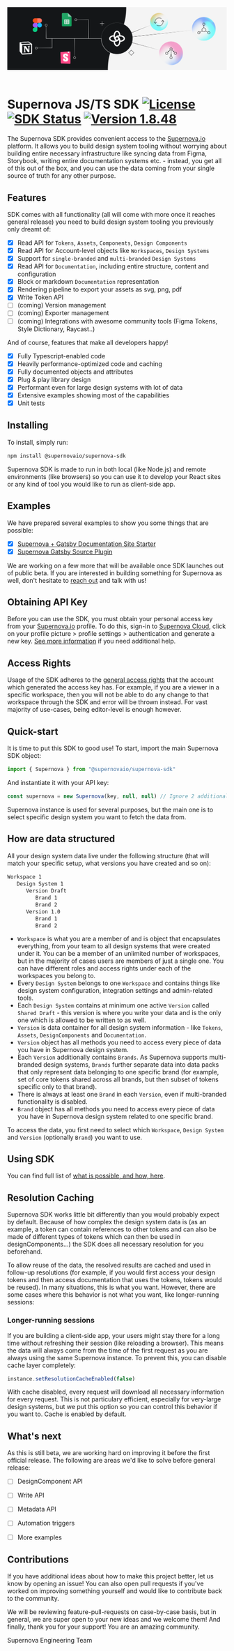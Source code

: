 <img src="https://github.com/Supernova-Studio/sdk-typescript/blob/main/readme-icon.png?raw=true" alt="Supernova SDK" style="max-width:100%; margin-bottom: 20px;" />

# Supernova JS/TS SDK [![License](https://img.shields.io/badge/License-MIT-lightgray)](https://raw.githubusercontent.com/Supernova-Studio/sdk-typescript/main/LICENSE.md) [![SDK Status](https://img.shields.io/badge/SDK%20Status-Beta-blue)]() [![Version 1.8.48](https://img.shields.io/badge/Version-1.8.48-success)]()

The Supernova SDK provides convenient access to the [Supernova.io](https://supernova.io) platform. It allows you to build design system tooling without worrying about building entire necessary infrastructure like syncing data from Figma, Storybook, writing entire documentation systems etc. - instead, you get all of this out of the box, and you can use the data coming from your single source of truth for any other purpose.

## Features

SDK comes with all functionality (all will come with more once it reaches general release) you need to build design system tooling you previously only dreamt of:

- [x] Read API for `Tokens`, `Assets`, `Components`, `Design Components`
- [x] Read API for Account-level objects like `Workspaces`, `Design Systems`
- [x] Support for `single-branded` and `multi-branded` `Design Systems`
- [x] Read API for `Documentation`, including entire structure, content and configuration
- [x] Block or markdown `Documentation` representation
- [x] Rendering pipeline to export your assets as svg, png, pdf
- [x] Write Token API
- [ ] (coming) Version management
- [ ] (coming) Exporter management
- [ ] (coming) Integrations with awesome community tools (Figma Tokens, Style Dictionary, Raycast..)

And of course, features that make all developers happy!

- [x] Fully Typescript-enabled code
- [x] Heavily performance-optimized code and caching
- [x] Fully documented objects and attributes
- [x] Plug & play library design
- [x] Performant even for large design systems with lot of data
- [x] Extensive examples showing most of the capabilities
- [x] Unit tests

## Installing

To install, simply run:

```bash
npm install @supernovaio/supernova-sdk
```

Supernova SDK is made to run in both local (like Node.js) and remote environments (like browsers) so you can use it to develop your React sites or any kind of tool you would like to run as client-side app.

## Examples

We have prepared several examples to show you some things that are possible:

- [x] [Supernova + Gatsby Documentation Site Starter](https://github.com/Supernova-Studio/gatsby-documentation-site/)
- [x] [Supernova Gatsby Source Plugin](https://github.com/Supernova-Studio/gatsby-source-supernova)

We are working on a few more that will be available once SDK launches out of public beta. If you are interested in building something for Supernova as well, don't hesitate to [reach out](https://community.supernova.io) and talk with us!


## Obtaining API Key

Before you can use the SDK, you must obtain your personal access key from your [Supernova.io](https://supernova.io) profile. To do this, sign-in to [Supernova Cloud](https://cloud.supernova.io/), click on your profile picture > profile settings > authentication and generate a new key. [See more information](https://developers.supernova.io/getting-started#obtain-your-developer-key) if you need additional help.


## Access Rights

Usage of the SDK adheres to the [general access rights](https://learn.supernova.io/workspace/team-management/roles.html) that the account which generated the access key has. For example, if you are a viewer in a specific workspace, then you will not be able to do any change to that workspace through the SDK and error will be thrown instead. For vast majority of use-cases, being editor-level is enough however.


## Quick-start

It is time to put this SDK to good use! To start, import the main Supernova SDK object:

```typescript
import { Supernova } from "@supernovaio/supernova-sdk"
```

And instantiate it with your API key:

```typescript
const supernova = new Supernova(key, null, null) // Ignore 2 additional attributes for now
```

Supernova instance is used for several purposes, but the main one is to select specific design system you want to fetch the data from.

## How are data structured

All your design system data live under the following structure (that will match your specific setup, what versions you have created and so on):

```
Workspace 1
   Design System 1
      Version Draft
         Brand 1
         Brand 2
      Version 1.0
         Brand 1
         Brand 2
```

- `Workspace` is what you are a member of and is object that encapsulates everything, from your team to all design systems that were created under it. You can be a member of an unlimited number of workspaces, but in the majority of cases users are members of just a single one. You can have different roles and access rights under each of the workspaces you belong to.
- Every `Design System` belongs to one `Workspace` and contains things like design system configuration, integration settings and admin-related tools.
- Each `Design System` contains at minimum one active `Version` called `Shared Draft` - this version is where you write your data and is the only one which is allowed to be written to as well. 
- `Version` is data container for all design system information - like `Tokens`, `Assets`, `DesignComponents` and `Documentation`. 
- `Version` object has all methods you need to access every piece of data you have in Supernova design system.
- Each `Version` additionally contains `Brands`. As Supernova supports multi-branded design systems, `Brands` further separate data into data packs that only represent data belonging to one specific brand (for example, set of core tokens shared across all brands, but then subset of tokens specific only to that brand).
- There is always at least one `Brand` in each `Version`, even if multi-branded functionality is disabled.
- `Brand` object has all methods you need to access every piece of data you have in Supernova design system related to one specific brand.

To access the data, you first need to select which `Workspace`, `Design System` and `Version` (optionally `Brand`) you want to use.

## Using SDK

You can find full list of [what is possible, and how, here](https://github.com/Supernova-Studio/sdk-typescript/tree/main/docs).


## Resolution Caching

Supernova SDK works little bit differently than you would probably expect by default. Because of how complex the design system data is (as an example, a token can contain references to other tokens and can also be made of different types of tokens which can then be used in designComponents...) the SDK does all necessary resolution for you beforehand. 

To allow reuse of the data, the resolved results are cached and used in follow-up resolutions (for example, if you would first access your design tokens and then access documentation that uses the tokens, tokens would be reused). In many situations, this is what you want. However, there are some cases where this behavior is not what you want, like longer-running sessions:


### Longer-running sessions

If you are building a client-side app, your users might stay there for a long time without refreshing their session (like reloading a browser). This means the data will always come from the time of the first request as you are always using the same Supernova instance. To prevent this, you can disable cache layer completely:

```typescript
instance.setResolutionCacheEnabled(false)
```

With cache disabled, every request will download all necessary information for every request. This is not particulary efficient, especially for very-large design systems, but we put this option so you can control this behavior if you want to. Cache is enabled by default.


## What's next

As this is still beta, we are working hard on improving it before the first official release. The following are areas we'd like to solve before general release:

- [ ] DesignComponent API
- [ ] Write API
- [ ] Metadata API
- [ ] Automation triggers
- [ ] More examples


## Contributions

If you have additional ideas about how to make this project better, let us know by opening an issue! You can also open pull requests if you've worked on improving something yourself and would like to contribute back to the community. 

We will be reviewing feature-pull-requests on case-by-case basis, but in general, we are super open to your new ideas and we welcome them! And finally, thank you for your support! You are an amazing community.

Supernova Engineering Team